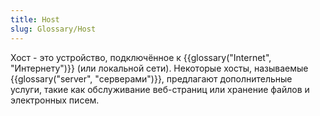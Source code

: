 ```yaml
---
title: Host
slug: Glossary/Host
---
```


Хост - это устройство, подключённое к {{glossary("Internet", "Интернету")}} (или локальной сети). Некоторые хосты, называемые {{glossary("server", "серверами")}}, предлагают дополнительные услуги, такие как обслуживание веб-страниц или хранение файлов и электронных писем.
